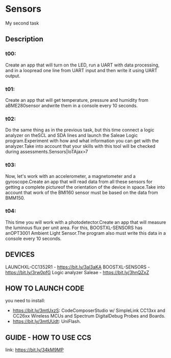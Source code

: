 # Sensors
My second task
## Description
### t00:
Create an app that will turn on the LED, run a UART with data processing, and in a loopread one line from UART input and then write it using UART output.
### t01:
Create an app that will get temperature, pressure and humidity from aBME280sensor andwrite them in a console every 10 seconds.
### t02:
Do the same thing as in the previous task, but this time connect a logic analyzer on theSCL and SDA lines and launch the Saleae Logic program.Experiment with how and what information you can get with the analyzer.Take into account that your skills with this tool will be checked during assessments.Sensors|IoTAjax>7
### t03:
Now, let's work with an accelerometer, a magnetometer and a gyroscope.Create an app that will read data from all these sensors for getting a complete pictureof the orientation of the device in space.Take into account that work of the BMI160 sensor must be based on the data from BMM150.
### t04:
This time you will work with a photodetector.Create an app that will measure the luminous flux per unit area. For this, BOOSTXL-SENSORS has anOPT3001 Ambient Light Sensor.The program also must write this data in a console every 10 seconds.

## DEVICES
LAUNCHXL-CC1352R1 - https://bit.ly/3al3aKA
BOOSTXL-SENSORS - https://bit.ly/3rw0pfG
Logic analyzer Saleae - https://bit.ly/3hnQZxZ
## HOW TO LAUNCH CODE
you need to install: 
- https://bit.ly/3mtUxzS: CodeComposerStudio w/ SimpleLink CC13xx and CC26xx Wireless MCUs and Spectrum DigitalDebug Probes and Boards.
- https://bit.ly/3mtUUdt: UniFlash.
## GUIDE - HOW TO USE CCS
link: https://bit.ly/34kM9MP
